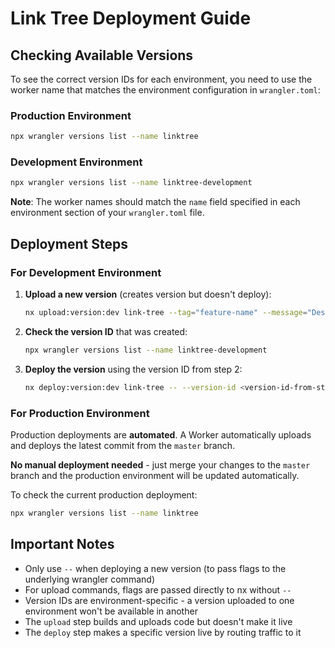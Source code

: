 # Link Tree Deployment Guide

## Checking Available Versions

To see the correct version IDs for each environment, you need to use the worker name that matches the environment configuration in `wrangler.toml`:

### Production Environment
```bash
npx wrangler versions list --name linktree
```

### Development Environment
```bash
npx wrangler versions list --name linktree-development
```

**Note**: The worker names should match the `name` field specified in each environment section of your `wrangler.toml` file.

## Deployment Steps

### For Development Environment

1. **Upload a new version** (creates version but doesn't deploy):
   ```bash
   nx upload:version:dev link-tree --tag="feature-name" --message="Description of changes"
   ```

2. **Check the version ID** that was created:
   ```bash
   npx wrangler versions list --name linktree-development
   ```

3. **Deploy the version** using the version ID from step 2:
   ```bash
   nx deploy:version:dev link-tree -- --version-id <version-id-from-step-2> --message "Description here"
   ```

### For Production Environment

Production deployments are **automated**. A Worker automatically uploads and deploys the latest commit from the `master` branch.

**No manual deployment needed** - just merge your changes to the `master` branch and the production environment will be updated automatically.

To check the current production deployment:
```bash
npx wrangler versions list --name linktree
```

## Important Notes

- Only use `--` when deploying a new version (to pass flags to the underlying wrangler command)
- For upload commands, flags are passed directly to nx without `--`
- Version IDs are environment-specific - a version uploaded to one environment won't be available in another
- The `upload` step builds and uploads code but doesn't make it live
- The `deploy` step makes a specific version live by routing traffic to it
